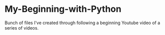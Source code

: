 # My-Beginning-with-Python
Bunch of files I've created through following a beginning Youtube video of a series of videos.

